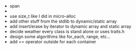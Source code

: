 - span
- 
- use size_t like I did in micro-alloc
- add other stuff from the stdlib to dynamic/static array
- add insert/erase by iterator to dynamic array and static array
- decide weather every class is stand alone or uses traits.h
- design some algorithms like for_each, range, etc...
- add == operator outside for each container
